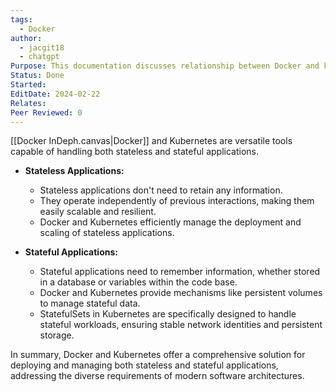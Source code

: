 ```yaml
---
tags:
  - Docker
author:
  - jacgit18
  - chatgpt
Purpose: This documentation discusses relationship between Docker and kubernetes.
Status: Done
Started: 
EditDate: 2024-02-22
Relates: 
Peer Reviewed: 0
---
```

[[Docker InDeph.canvas|Docker]] and Kubernetes are versatile tools capable of handling both stateless and stateful applications.

- **Stateless Applications:**
  - Stateless applications don't need to retain any information.
  - They operate independently of previous interactions, making them easily scalable and resilient.
  - Docker and Kubernetes efficiently manage the deployment and scaling of stateless applications.

- **Stateful Applications:**
  - Stateful applications need to remember information, whether stored in a database or variables within the code base.
  - Docker and Kubernetes provide mechanisms like persistent volumes to manage stateful data.
  - StatefulSets in Kubernetes are specifically designed to handle stateful workloads, ensuring stable network identities and persistent storage.

In summary, Docker and Kubernetes offer a comprehensive solution for deploying and managing both stateless and stateful applications, addressing the diverse requirements of modern software architectures.